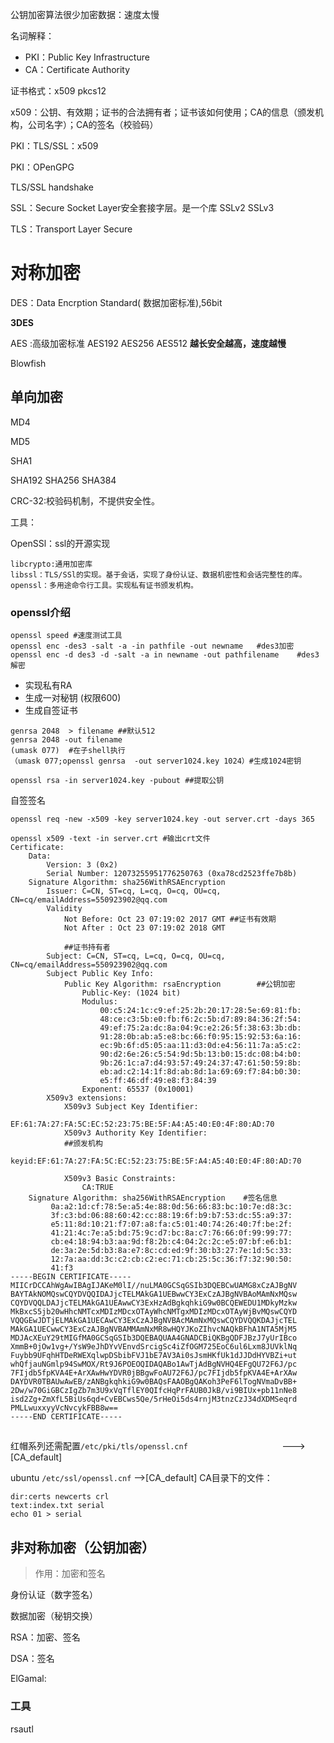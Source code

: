 公钥加密算法很少加密数据：速度太慢

名词解释：

* PKI：Public Key Infrastructure
* CA：Certificate Authority

证书格式：x509 pkcs12

x509：公钥、有效期；证书的合法拥有者；证书该如何使用；CA的信息（颁发机构，公司名字）；CA的签名（校验码）

PKI：TLS/SSL：x509

PKI：OPenGPG

TLS/SSL handshake

SSL：Secure Socket Layer安全套接字层。是一个库    SSLv2  SSLv3

TLS：Transport Layer Secure

# 对称加密

DES：Data Encrption Standard\( 数据加密标准\),56bit

**3DES**

AES :高级加密标准  AES192 AES256 AES512   **越长安全越高，速度越慢**

Blowfish

## 单向加密

MD4

MD5

SHA1

SHA192 SHA256 SHA384

CRC-32:校验码机制，不提供安全性。

工具：

OpenSSl：ssl的开源实现

```shell
libcrypto:通用加密库
libssl：TLS/SSl的实现。基于会话，实现了身份认证、数据机密性和会话完整性的库。
openssl：多用途命令行工具。实现私有证书颁发机构。
```

### openssl介绍

```shell
openssl speed #速度测试工具
openssl enc -des3 -salt -a -in pathfile -out newname   #des3加密
openssl enc -d des3 -d -salt -a in newname -out pathfilename    #des3解密
```

* 实现私有RA
* 生成一对秘钥   \(权限600\)
* 生成自签证书

```shell
genrsa 2048  > filename ##默认512
genrsa 2048 -out filename 
(umask 077)  #在子shell执行
（umask 077;openssl genrsa  -out server1024.key 1024）#生成1024密钥

openssl rsa -in server1024.key -pubout ##提取公钥
```

自签签名

```shell
openssl req -new -x509 -key server1024.key -out server.crt -days 365

openssl x509 -text -in server.crt #输出crt文件
Certificate:
    Data:
        Version: 3 (0x2)
        Serial Number: 12073255951776250763 (0xa78cd2523ffe7b8b)
    Signature Algorithm: sha256WithRSAEncryption
        Issuer: C=CN, ST=cq, L=cq, O=cq, OU=cq, CN=cq/emailAddress=550923902@qq.com
        Validity
            Not Before: Oct 23 07:19:02 2017 GMT ##证书有效期
            Not After : Oct 23 07:19:02 2018 GMT

            ##证书持有者
        Subject: C=CN, ST=cq, L=cq, O=cq, OU=cq, CN=cq/emailAddress=550923902@qq.com
        Subject Public Key Info:
            Public Key Algorithm: rsaEncryption        ##公钥加密
                Public-Key: (1024 bit)
                Modulus:
                    00:c5:24:1c:c9:ef:25:2b:20:17:28:5e:69:81:fb:
                    48:ce:c3:5b:e0:fb:f6:2c:5b:d7:89:84:36:2f:54:
                    49:ef:75:2a:dc:8a:04:9c:e2:26:5f:38:63:3b:db:
                    91:28:0b:ab:a5:e8:bc:66:f0:95:15:92:53:6a:16:
                    ec:9b:6f:d5:05:aa:11:d3:0d:e4:56:11:7a:a5:c2:
                    90:d2:6e:26:c5:54:9d:5b:13:b0:15:dc:08:b4:b0:
                    9b:26:1c:a7:d4:93:57:49:24:37:47:61:50:59:8b:
                    eb:ad:c2:14:1f:8d:ab:8d:1a:69:69:f7:84:b0:30:
                    e5:ff:46:df:49:e8:f3:84:39
                Exponent: 65537 (0x10001)
        X509v3 extensions:
            X509v3 Subject Key Identifier: 
                EF:61:7A:27:FA:5C:EC:52:23:75:BE:5F:A4:A5:40:E0:4F:80:AD:70
            X509v3 Authority Key Identifier: 
            ##颁发机构
                keyid:EF:61:7A:27:FA:5C:EC:52:23:75:BE:5F:A4:A5:40:E0:4F:80:AD:70

            X509v3 Basic Constraints: 
                CA:TRUE
    Signature Algorithm: sha256WithRSAEncryption    #签名信息
         0a:a2:1d:cf:78:5e:a5:4e:88:0d:56:66:83:bc:10:7e:d8:3c:
         3f:c3:bd:06:88:60:42:cc:88:19:6f:b9:b7:53:dc:55:a9:37:
         e5:11:8d:10:21:f7:07:a8:fa:c5:01:40:74:26:40:7f:be:2f:
         41:21:4c:7e:a5:bd:75:9c:d7:bc:8a:c7:76:66:0f:99:99:77:
         cb:e4:18:94:b3:aa:9d:f8:2b:c4:04:2c:2c:e5:07:bf:e6:b1:
         de:3a:2e:5d:b3:8a:e7:8c:cd:ed:9f:30:b3:27:7e:1d:5c:33:
         12:7a:aa:dd:3c:c2:cb:c2:ec:71:cb:25:5c:36:f7:32:90:50:
         41:f3
-----BEGIN CERTIFICATE-----
MIICrDCCAhWgAwIBAgIJAKeM0lI//nuLMA0GCSqGSIb3DQEBCwUAMG8xCzAJBgNV
BAYTAkNOMQswCQYDVQQIDAJjcTELMAkGA1UEBwwCY3ExCzAJBgNVBAoMAmNxMQsw
CQYDVQQLDAJjcTELMAkGA1UEAwwCY3ExHzAdBgkqhkiG9w0BCQEWEDU1MDkyMzkw
MkBxcS5jb20wHhcNMTcxMDIzMDcxOTAyWhcNMTgxMDIzMDcxOTAyWjBvMQswCQYD
VQQGEwJDTjELMAkGA1UECAwCY3ExCzAJBgNVBAcMAmNxMQswCQYDVQQKDAJjcTEL
MAkGA1UECwwCY3ExCzAJBgNVBAMMAmNxMR8wHQYJKoZIhvcNAQkBFhA1NTA5MjM5
MDJAcXEuY29tMIGfMA0GCSqGSIb3DQEBAQUAA4GNADCBiQKBgQDFJBzJ7yUrIBco
XmmB+0jOw1vg+/YsW9eJhDYvVEnvdSrcigSc4iZfOGM725EoC6ul6Lxm8JUVklNq
Fuybb9UFqhHTDeRWEXqlwpDSbibFVJ1bE7AV3Ai0sJsmHKfUk1dJJDdHYVBZi+ut
whQfjauNGmlp94SwMOX/Rt9J6POEOQIDAQABo1AwTjAdBgNVHQ4EFgQU72F6J/pc
7FIjdb5fpKVA4E+ArXAwHwYDVR0jBBgwFoAU72F6J/pc7FIjdb5fpKVA4E+ArXAw
DAYDVR0TBAUwAwEB/zANBgkqhkiG9w0BAQsFAAOBgQAKoh3PeF6lTogNVmaDvBB+
2Dw/w70GiGBCzIgZb7m3U9xVqTflEY0QIfcHqPrFAUB0JkB/vi9BIUx+pb11nNe8
isd2Zg+ZmXfL5BiUs6qd+CvEBCws5Qe/5rHeOi5ds4rnjM3tnzCzJ34dXDMSeqrd
PMLLwuxxyyVcNvcykFBB8w==
-----END CERTIFICATE-----
```

## 

红帽系列还需配置`/etc/pki/tls/openssl.cnf                     `--->[CA_default]

ubuntu `/etc/ssl/openssl.cnf` -->[CA_default]
CA目录下的文件：
```shell
dir:certs newcerts crl
text:index.txt serial
echo 01 > serial  
```


## 非对称加密（公钥加密）

> 作用：加密和签名

身份认证（数字签名）

数据加密（秘钥交换）

RSA：加密、签名

DSA：签名

ElGamal:

### 工具

rsautl

